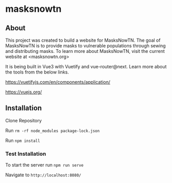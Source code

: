 # masksnowtn
## About
This project was created to build a website for MasksNowTN.  The goal of MasksNowTN is to provide masks to vulnerable populations through sewing and distributing masks. To learn more about MasksNowTN, visit the current website at <masksnowtn.org>

It is being built in Vue3 with Vuetify and vue-router@next.  Learn more about the tools from the below links.

<https://vuetifyjs.com/en/components/application/>

<https://vuejs.org/>


 ## Installation

Clone Repository

Run `rm -rf node_modules package-lock.json`

Run `npm install`

### Test Installation

To start the server run `npm run serve`

Navigate to `http://localhost:8080/`


